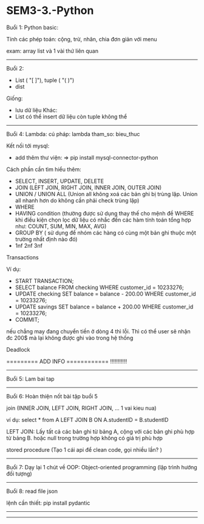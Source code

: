# SEM3-3.-Python

Buổi 1:
Python basic:

Tính các phép toán: cộng, trừ, nhân, chia đơn giản với menu

exam: array list và 1 vài thứ liên quan

---------------------------------------------

Buổi 2: 
- List ( "[ ]"), tuple ( "( )")
- dist

Giống:
- lưu dữ liệu
Khác:
- List có thể insert dữ liệu còn tuple không thể


---------------------------------------------

Buổi 4:
Lambda: cú pháp: lambda tham_so: bieu_thuc

Kết nối tới mysql:
- add thêm thư viện: => pip install mysql-connector-python

Cách phần cần tìm hiểu thêm:
- SELECT, INSERT, UPDATE, DELETE
- JOIN (LEFT JOIN, RIGHT JOIN, INNER JOIN, OUTER JOIN)
- UNION / UNION ALL (Union all không xoá các bản ghi bị trùng lặp. Union all nhanh hơn do không cần phải check trùng lặp)
- WHERE 
- HAVING condition (thường được sử dụng thay thế cho mệnh đề WHERE khi điều kiện chọn lọc dữ liệu có nhắc đến các hàm tính toán tổng hợp như: COUNT, SUM, MIN, MAX, AVG)
- GROUP BY ( sử dụng để nhóm các hàng có cùng một bản ghi thuộc một trường nhất định nào đó)
- 1nf 2nf 3nf 

Transactions

Ví dụ: 

- START TRANSACTION;
- SELECT balance FROM checking WHERE customer_id = 10233276;
- UPDATE checking SET balance = balance - 200.00 WHERE customer_id = 10233276;
- UPDATE savings  SET balance = balance + 200.00 WHERE customer_id = 10233276;
- COMMIT;

nếu chẳng may đang chuyển tiền ở dòng 4 thì lỗi. Thì có thể user sẽ nhận đc 200$ mà lại không được ghi vào trong hệ thống 

Deadlock

========= ADD INFO ============ !!!!!!!!!!!


---------------------------------------------

Buổi 5: Lam bai tap

---------------------------------------------

Buổi 6: Hoàn thiện nốt bài tập buổi 5

join (INNER JOIN, LEFT JOIN, RIGHT JOIN, ... 1 vai kieu nua)

ví dụ: select * from   A   LEFT JOIN    B   ON   A.studentID = B.studentID

LEFT JOIN: Lấy tất cả các bản ghi từ bảng A, cộng với các bản ghi phù hợp từ bảng B. hoặc null trong trường hợp không có giá trị phù hợp

stored procedure (Tạo 1 cái api để clean code, gọi nhiều lần? )

---------------------------------------------

Buổi 7: 
Dạy lại 1 chút về OOP: Object-oriented programming (lập trình hướng đối tượng)


---------------------------------------------
Buổi 8: read file json

lệnh cần thiết: pip install pydantic



---------------------------------------------


---------------------------------------------
